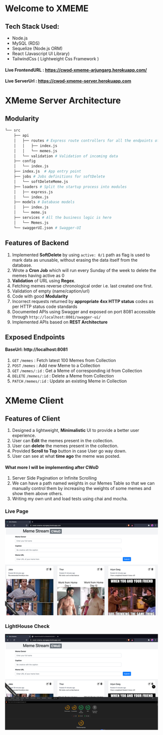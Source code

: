 # Welcome to XMEME

## Tech Stack Used:
+ Node.js
+ MySQL (RDS)
+ Sequelize (Node.js ORM)
+ React (Javascript UI Library)
+ TailwindCss ( Lightweight Css Framework )

#### Live FrontendURL : https://cwod-xmeme-arjungarg.herokuapp.com/
#### Live ServerUrl : https://cwod-xmeme-server.herokuapp.com
# XMeme Server Architecture

## Modularity
```bash
└── src
    ├── api
    │   ├── routes # Express route controllers for all the endpoints of the app
    │   │   ├── index.js
    │   │   └── memes.js
    │   └── validation # Validation of incoming data
    ├── config 
    │   └── index.js
    ├── index.js  # App entry point
    ├── jobs # Jobs definitions for softDelete
    │   └── softDeleteMeme.js
    ├── loaders # Split the startup process into modules
    │   ├── express.js
    │   └── index.js
    ├── models # Database models
    │   ├── index.js
    │   └── meme.js
    ├── services # All the business logic is here
    │   └── Memes.js
    └── swaggerUI.json # Swagger-UI 
```

## Features of Backend
1.  Implemented **SoftDelete** by using `active: 0/1` path as flag is used to mark data as unusable, without erasing the data itself from the database.
2. Wrote a **Cron Job** which will run every Sunday of the week to delete the memes having active as 0
3. **Validation** of URL using **Regex**.
4. Fetching memes reverse chronological order i.e. last created one first.
5. Validation of empty (name/caption/url) 
6. Code with good **Modularity**
7. Incorrect requests returned by **appropriate 4xx HTTP status** codes as per HTTP status code standards
8. Documented APIs using Swagger and  exposed on port 8081 accessible through  `http://localhost:8081/swagger-ui/`
9. Implemented APIs based on **REST Architecture**
 
## Exposed Endpoints

#### BaseUrl: http://localhost:8081

1. `GET` `/memes` : Fetch latest 100 Memes from Collection
2. `POST`  `/memes` : Add new Meme to a Collection
3. `GET` `/memes/:id` : Get a Meme of corresponding id from Collection
4. `DELETE` `/memes/:id` : Delete a Meme from Collection
6. `PATCH` `/memes/:id` : Update an existing Meme in Collection

# XMeme Client

## Features of Client

1. Designed a lightweight, **Minimalistic** UI to provide a better user experience.
2. User can **Edit** the memes present in the collection.
3. User can **delete** the memes present in the collection.
4. Provided **Scroll to Top** button in case User go way down.
5. User can see at what **time ago** the meme was posted.


#### What more I will be implementing after CWoD
1. Server Side Pagination or Infinite Scrolling
2. We can have a path named weights in our Memes Table so that we can manually control them by increasing the weights of some memes and show them above others.
3. Writing my own unit and load tests using chai and mocha.

### Live Page
![Homepage Image](./client/src/assets/images/homepage.png)

### LightHouse Check
![LightHouse Check](./client/src/assets/images/lighthouse.png)
